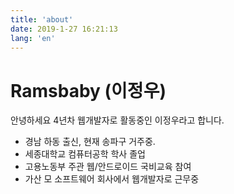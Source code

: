 ```yaml
---
title: 'about'
date: 2019-1-27 16:21:13
lang: 'en'
---
```


# Ramsbaby (이정우)

<div align="left">

안녕하세요 4년차 웹개발자로 활동중인 이정우라고 합니다.

- 경남 하동 출신, 현재 송파구 거주중.
- 세종대학교 컴퓨터공학 학사 졸업
- 고용노동부 주관 웹/안드로이드 국비교육 참여
- 가산 모 소프트웨어 회사에서 웹개발자로 근무중

</div>
